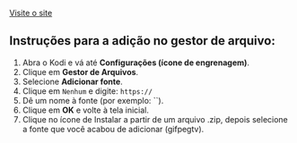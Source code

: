 [Visite o site](/)

## Instruções para a adição no gestor de arquivo:

1. Abra o Kodi e vá até **Configurações (ícone de engrenagem)**.
2. Clique em **Gestor de Arquivos**.
3. Selecione **Adicionar fonte**.
4. Clique em `Nenhum` e digite: `https://`
5. Dê um nome à fonte (por exemplo: ``).
6. Clique em **OK** e volte à tela inicial.
7. Clique no ícone de Instalar a partir de um arquivo .zip, depois selecione a fonte que você acabou de adicionar (gifpegtv).

